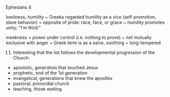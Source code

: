 Ephesians 4

lowliness, humility
~ Greeks regarded humility as a vice (self-promotion, slave behavior)
~ opposite of pride: race, face, or grace
~ humility promotes unity; "I'm third."

meekness = power under control (i.e. nothing to prove)
~ not mutually exclusive with anger
~ Greek term is as a salve, soothing
~ long-tempered


11) Interesting that the list follows the developmental progression of the Church:
* apostolic, generation that touched Jesus
* prophetic, end of the 1st generation
* evangelical, generations that knew the apostles
* pastoral, primordial church
* teaching, those waiting
